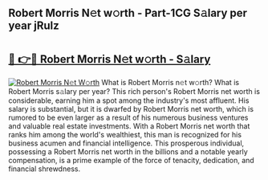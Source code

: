 ## Robert Morris N𝚎t w𝚘rth - Part-1CG S𝚊lary per year jRulz

# <h2><a href="http://gc021fx.nevu.top/?p=Robert+Morris">🔗 👉🔴 Robert Morris N𝚎t w𝚘rth - S𝚊lary</a></h2>

[![Robert Morris N𝚎t W𝚘rth](https://i.imgur.com/Oavwk0R.jpeg)](http://gc021fx.nevu.top/?p=Robert+Morris)
What is Robert Morris n𝚎t w𝚘rth? What is Robert Morris s𝚊lary per year?
This rich person's Robert Morris net worth is considerable, earning him a spot among the industry's most affluent. His salary is substantial, but it is dwarfed by Robert Morris net worth, which is rumored to be even larger as a result of his numerous business ventures and valuable real estate investments. With a Robert Morris net worth that ranks him among the world's wealthiest, this man is recognized for his business acumen and financial intelligence. This prosperous individual, possessing a Robert Morris net worth in the billions and a notable yearly compensation, is a prime example of the force of tenacity, dedication, and financial shrewdness.
